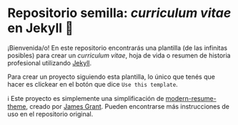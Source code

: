 # Repositorio semilla: _curriculum vitae_ en Jekyll 🌱

¡Bienvenida/o! En este repositorio encontrarás una plantilla (de las infinitas posibles) para crear un _curriculum vitae_, hoja de vida o resumen de historia profesional utilizando [Jekyll](https://jekyllrb.com/).

Para crear un proyecto siguiendo esta plantilla, lo único que tenés que hacer es clickear en el botón que dice `Use this template`.

:information_source: Este proyecto es simplemente una simplificación de [modern-resume-theme](https://github.com/sproogen/modern-resume-theme), creado por [James Grant](https://github.com/sproogen). Pueden encontrarse más instrucciones de uso en el repositorio original.
